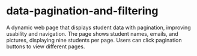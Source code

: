 # data-pagination-and-filtering
 A dynamic web page that displays student data with pagination, improving usability and navigation. The page shows student names, emails, and pictures, displaying nine students per page. Users can click pagination buttons to view different pages.
